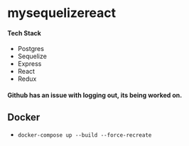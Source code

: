 # mysequelizereact

#### Tech Stack
* Postgres
* Sequelize
* Express
* React
* Redux


#### Github has an issue with logging out, its being worked on.  

## Docker 
* `docker-compose up --build --force-recreate`

